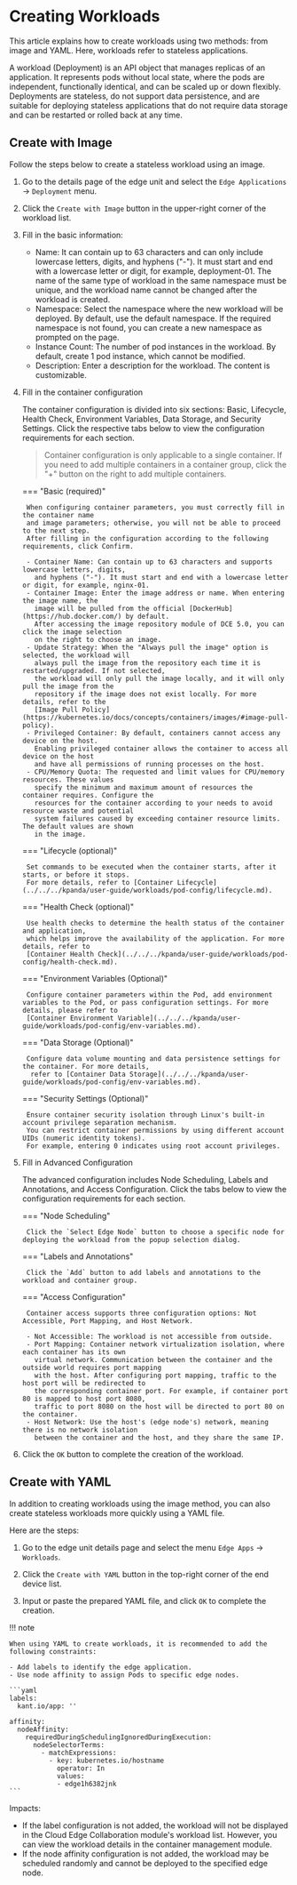 # Creating Workloads

This article explains how to create workloads using two methods: from image and
YAML. Here, workloads refer to stateless applications.

A workload (Deployment) is an API object that manages replicas of an application.
It represents pods without local state, where the pods are independent, functionally
identical, and can be scaled up or down flexibly. Deployments are stateless, do not
support data persistence, and are suitable for deploying stateless applications
that do not require data storage and can be restarted or rolled back at any time.

## Create with Image

Follow the steps below to create a stateless workload using an image.

1. Go to the details page of the edge unit and select the `Edge Applications` -> `Deployment` menu.

2. Click the `Create with Image` button in the upper-right corner of the workload list.

3. Fill in the basic information:

    - Name: It can contain up to 63 characters and can only include lowercase letters,
      digits, and hyphens ("-"). It must start and end with a lowercase letter or digit,
      for example, deployment-01. The name of the same type of workload in the same namespace
      must be unique, and the workload name cannot be changed after the workload is created.
    - Namespace: Select the namespace where the new workload will be deployed. By default,
      use the default namespace. If the required namespace is not found, you can create a
      new namespace as prompted on the page.
    - Instance Count: The number of pod instances in the workload. By default, create 1 pod
      instance, which cannot be modified.
    - Description: Enter a description for the workload. The content is customizable.

4. Fill in the container configuration

    The container configuration is divided into six sections: Basic, Lifecycle, Health Check,
    Environment Variables, Data Storage, and Security Settings. Click the respective tabs
    below to view the configuration requirements for each section.

    > Container configuration is only applicable to a single container. If you need to add
    > multiple containers in a container group, click the "+" button on the right to add multiple containers.

    === "Basic (required)"

        When configuring container parameters, you must correctly fill in the container name
        and image parameters; otherwise, you will not be able to proceed to the next step.
        After filling in the configuration according to the following requirements, click Confirm.

        - Container Name: Can contain up to 63 characters and supports lowercase letters, digits,
          and hyphens ("-"). It must start and end with a lowercase letter or digit, for example, nginx-01.
        - Container Image: Enter the image address or name. When entering the image name, the
          image will be pulled from the official [DockerHub](https://hub.docker.com/) by default.
          After accessing the image repository module of DCE 5.0, you can click the image selection
          on the right to choose an image.
        - Update Strategy: When the "Always pull the image" option is selected, the workload will
          always pull the image from the repository each time it is restarted/upgraded. If not selected,
          the workload will only pull the image locally, and it will only pull the image from the
          repository if the image does not exist locally. For more details, refer to the
          [Image Pull Policy](https://kubernetes.io/docs/concepts/containers/images/#image-pull-policy).
        - Privileged Container: By default, containers cannot access any device on the host.
          Enabling privileged container allows the container to access all device on the host
          and have all permissions of running processes on the host.
        - CPU/Memory Quota: The requested and limit values for CPU/memory resources. These values
          specify the minimum and maximum amount of resources the container requires. Configure the
          resources for the container according to your needs to avoid resource waste and potential
          system failures caused by exceeding container resource limits. The default values are shown
          in the image.

    === "Lifecycle (optional)"

        Set commands to be executed when the container starts, after it starts, or before it stops.
        For more details, refer to [Container Lifecycle](../../../kpanda/user-guide/workloads/pod-config/lifecycle.md).

    === "Health Check (optional)"

        Use health checks to determine the health status of the container and application,
        which helps improve the availability of the application. For more details, refer to
        [Container Health Check](../../../kpanda/user-guide/workloads/pod-config/health-check.md).

    === "Environment Variables (Optional)"

        Configure container parameters within the Pod, add environment variables to the Pod, or pass configuration settings. For more details, please refer to
        [Container Environment Variable](../../../kpanda/user-guide/workloads/pod-config/env-variables.md).

    === "Data Storage (Optional)"

        Configure data volume mounting and data persistence settings for the container. For more details,
         refer to [Container Data Storage](../../../kpanda/user-guide/workloads/pod-config/env-variables.md).

    === "Security Settings (Optional)"

        Ensure container security isolation through Linux's built-in account privilege separation mechanism.
        You can restrict container permissions by using different account UIDs (numeric identity tokens).
        For example, entering 0 indicates using root account privileges.

5. Fill in Advanced Configuration

    The advanced configuration includes Node Scheduling, Labels and Annotations, and Access Configuration.
    Click the tabs below to view the configuration requirements for each section.

    === "Node Scheduling"

        Click the `Select Edge Node` button to choose a specific node for deploying the workload from the popup selection dialog.

    === "Labels and Annotations"

        Click the `Add` button to add labels and annotations to the workload and container group.

    === "Access Configuration"

        Container access supports three configuration options: Not Accessible, Port Mapping, and Host Network.

        - Not Accessible: The workload is not accessible from outside.
        - Port Mapping: Container network virtualization isolation, where each container has its own
          virtual network. Communication between the container and the outside world requires port mapping
          with the host. After configuring port mapping, traffic to the host port will be redirected to
          the corresponding container port. For example, if container port 80 is mapped to host port 8080,
          traffic to port 8080 on the host will be directed to port 80 on the container.
        - Host Network: Use the host's (edge node's) network, meaning there is no network isolation
          between the container and the host, and they share the same IP.

6. Click the `OK` button to complete the creation of the workload.

## Create with YAML

In addition to creating workloads using the image method, you can also create
stateless workloads more quickly using a YAML file.

Here are the steps:

1. Go to the edge unit details page and select the menu `Edge Apps` -> `Workloads`.

2. Click the `Create with YAML` button in the top-right corner of the end device list.

3. Input or paste the prepared YAML file, and click `OK` to complete the creation.

!!! note

    When using YAML to create workloads, it is recommended to add the following constraints:

    - Add labels to identify the edge application.
    - Use node affinity to assign Pods to specific edge nodes.

    ```yaml
    labels:
      kant.io/app: ''

    affinity:
      nodeAffinity:
        requiredDuringSchedulingIgnoredDuringExecution:
          nodeSelectorTerms:
            - matchExpressions:
              - key: kubernetes.io/hostname
                operator: In
                values:
                - edge1h6382jnk
    ```

Impacts:

- If the label configuration is not added, the workload will not be displayed in the Cloud Edge Collaboration
  module's workload list. However, you can view the workload details in the container management module.
- If the node affinity configuration is not added, the workload may be scheduled randomly and
  cannot be deployed to the specified edge node.
